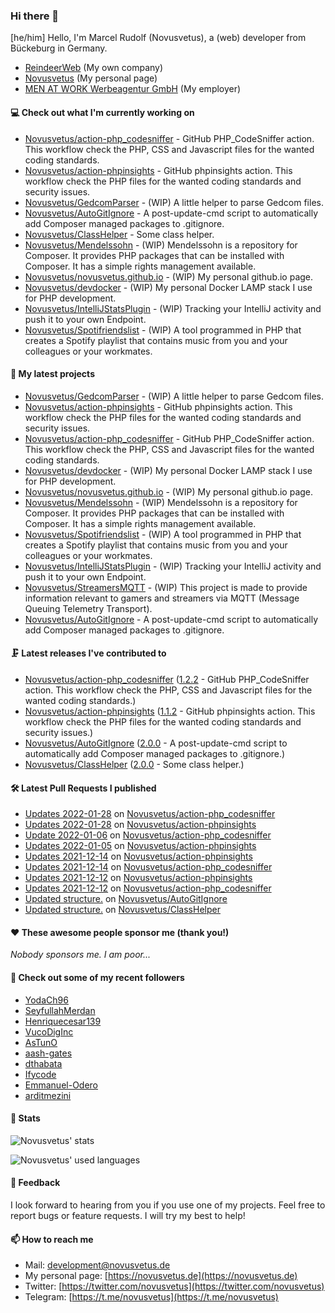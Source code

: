 ### Hi there 👋

[he/him]
Hello, I'm Marcel Rudolf (Novusvetus), a (web) developer from Bückeburg in Germany.

* [ReindeerWeb](https://reindeer-web.de) (My own company)
* [Novusvetus](https://novusvetus.de) (My personal page)
* [MEN AT WORK Werbeagentur GmbH](https://www.men-at-work.de/) (My employer)

#### 💻 Check out what I'm currently working on

- [Novusvetus/action-php_codesniffer](https://github.com/Novusvetus/action-php_codesniffer) - GitHub PHP_CodeSniffer action. This workflow check the PHP, CSS and Javascript files for the wanted coding standards.
- [Novusvetus/action-phpinsights](https://github.com/Novusvetus/action-phpinsights) - GitHub phpinsights action. This workflow check the PHP files for the wanted coding standards and security issues.
- [Novusvetus/GedcomParser](https://github.com/Novusvetus/GedcomParser) - (WIP) A little helper to parse Gedcom files.
- [Novusvetus/AutoGitIgnore](https://github.com/Novusvetus/AutoGitIgnore) - A post-update-cmd script to automatically add Composer managed packages to .gitignore.
- [Novusvetus/ClassHelper](https://github.com/Novusvetus/ClassHelper) - Some class helper.
- [Novusvetus/Mendelssohn](https://github.com/Novusvetus/Mendelssohn) - (WIP) Mendelssohn is a repository for Composer. It provides PHP packages that can be installed with Composer. It has a simple rights management available.
- [Novusvetus/novusvetus.github.io](https://github.com/Novusvetus/novusvetus.github.io) - (WIP) My personal github.io page.
- [Novusvetus/devdocker](https://github.com/Novusvetus/devdocker) - (WIP) My personal Docker LAMP stack I use for PHP development.
- [Novusvetus/IntelliJStatsPlugin](https://github.com/Novusvetus/IntelliJStatsPlugin) - (WIP) Tracking your IntelliJ activity and push it to your own Endpoint.
- [Novusvetus/Spotifriendslist](https://github.com/Novusvetus/Spotifriendslist) - (WIP) A tool programmed in PHP that creates a Spotify playlist that contains music from you and your colleagues or your workmates.

#### 🐣 My latest projects

- [Novusvetus/GedcomParser](https://github.com/Novusvetus/GedcomParser) - (WIP) A little helper to parse Gedcom files.
- [Novusvetus/action-phpinsights](https://github.com/Novusvetus/action-phpinsights) - GitHub phpinsights action. This workflow check the PHP files for the wanted coding standards and security issues.
- [Novusvetus/action-php_codesniffer](https://github.com/Novusvetus/action-php_codesniffer) - GitHub PHP_CodeSniffer action. This workflow check the PHP, CSS and Javascript files for the wanted coding standards.
- [Novusvetus/devdocker](https://github.com/Novusvetus/devdocker) - (WIP) My personal Docker LAMP stack I use for PHP development.
- [Novusvetus/novusvetus.github.io](https://github.com/Novusvetus/novusvetus.github.io) - (WIP) My personal github.io page.
- [Novusvetus/Mendelssohn](https://github.com/Novusvetus/Mendelssohn) - (WIP) Mendelssohn is a repository for Composer. It provides PHP packages that can be installed with Composer. It has a simple rights management available.
- [Novusvetus/Spotifriendslist](https://github.com/Novusvetus/Spotifriendslist) - (WIP) A tool programmed in PHP that creates a Spotify playlist that contains music from you and your colleagues or your workmates.
- [Novusvetus/IntelliJStatsPlugin](https://github.com/Novusvetus/IntelliJStatsPlugin) - (WIP) Tracking your IntelliJ activity and push it to your own Endpoint.
- [Novusvetus/StreamersMQTT](https://github.com/Novusvetus/StreamersMQTT) - (WIP) This project is made to provide information relevant to gamers and streamers via MQTT (Message Queuing Telemetry Transport).
- [Novusvetus/AutoGitIgnore](https://github.com/Novusvetus/AutoGitIgnore) - A post-update-cmd script to automatically add Composer managed packages to .gitignore.

#### 🗜 Latest releases I've contributed to

- [Novusvetus/action-php_codesniffer](https://github.com/Novusvetus/action-php_codesniffer) ([1.2.2](https://github.com/Novusvetus/action-php_codesniffer/releases/tag/1.2.2) - GitHub PHP_CodeSniffer action. This workflow check the PHP, CSS and Javascript files for the wanted coding standards.)
- [Novusvetus/action-phpinsights](https://github.com/Novusvetus/action-phpinsights) ([1.1.2](https://github.com/Novusvetus/action-phpinsights/releases/tag/1.1.2) - GitHub phpinsights action. This workflow check the PHP files for the wanted coding standards and security issues.)
- [Novusvetus/AutoGitIgnore](https://github.com/Novusvetus/AutoGitIgnore) ([2.0.0](https://github.com/Novusvetus/AutoGitIgnore/releases/tag/2.0.0) - A post-update-cmd script to automatically add Composer managed packages to .gitignore.)
- [Novusvetus/ClassHelper](https://github.com/Novusvetus/ClassHelper) ([2.0.0](https://github.com/Novusvetus/ClassHelper/releases/tag/2.0.0) - Some class helper.)

#### 🛠 Latest Pull Requests I published

- [Updates 2022-01-28](https://github.com/Novusvetus/action-php_codesniffer/pull/158) on [Novusvetus/action-php_codesniffer](https://github.com/Novusvetus/action-php_codesniffer)
- [Updates 2022-01-28](https://github.com/Novusvetus/action-phpinsights/pull/102) on [Novusvetus/action-phpinsights](https://github.com/Novusvetus/action-phpinsights)
- [Update 2022-01-06](https://github.com/Novusvetus/action-php_codesniffer/pull/144) on [Novusvetus/action-php_codesniffer](https://github.com/Novusvetus/action-php_codesniffer)
- [Updates 2022-01-05](https://github.com/Novusvetus/action-phpinsights/pull/88) on [Novusvetus/action-phpinsights](https://github.com/Novusvetus/action-phpinsights)
- [Updates 2021-12-14](https://github.com/Novusvetus/action-phpinsights/pull/64) on [Novusvetus/action-phpinsights](https://github.com/Novusvetus/action-phpinsights)
- [Updates 2021-12-14](https://github.com/Novusvetus/action-php_codesniffer/pull/120) on [Novusvetus/action-php_codesniffer](https://github.com/Novusvetus/action-php_codesniffer)
- [Updates 2021-12-12](https://github.com/Novusvetus/action-phpinsights/pull/60) on [Novusvetus/action-phpinsights](https://github.com/Novusvetus/action-phpinsights)
- [Updates 2021-12-12](https://github.com/Novusvetus/action-php_codesniffer/pull/116) on [Novusvetus/action-php_codesniffer](https://github.com/Novusvetus/action-php_codesniffer)
- [Updated structure.](https://github.com/Novusvetus/AutoGitIgnore/pull/5) on [Novusvetus/AutoGitIgnore](https://github.com/Novusvetus/AutoGitIgnore)
- [Updated structure.](https://github.com/Novusvetus/ClassHelper/pull/5) on [Novusvetus/ClassHelper](https://github.com/Novusvetus/ClassHelper)

#### ❤️ These awesome people sponsor me (thank you!)

_Nobody sponsors me. I am poor..._

#### 👯 Check out some of my recent followers

- [YodaCh96](https://github.com/YodaCh96)
- [SeyfullahMerdan](https://github.com/SeyfullahMerdan)
- [Henriquecesar139](https://github.com/Henriquecesar139)
- [VucoDigInc](https://github.com/VucoDigInc)
- [AsTunO](https://github.com/AsTunO)
- [aash-gates](https://github.com/aash-gates)
- [dthabata](https://github.com/dthabata)
- [Ifycode](https://github.com/Ifycode)
- [Emmanuel-Odero](https://github.com/Emmanuel-Odero)
- [arditmezini](https://github.com/arditmezini)

#### 🎢 Stats

![Novusvetus' stats](https://github-readme-stats.vercel.app/api?username=novusvetus&show_icons=true&count_private=true)

![Novusvetus' used languages](https://github-readme-stats.vercel.app/api/top-langs?username=novusvetus&layout=compact)

#### 💬 Feedback
I look forward to hearing from you if you use one of my projects. Feel free to report bugs or feature requests.
I will try my best to help!

#### 📫 How to reach me

- Mail: [development@novusvetus.de](mailto:development@novusvetus.de)
- My personal page: [https://novusvetus.de](https://novusvetus.de)
- Twitter: [https://twitter.com/novusvetus](https://twitter.com/novusvetus)
- Telegram: [https://t.me/novusvetus](https://t.me/novusvetus)
